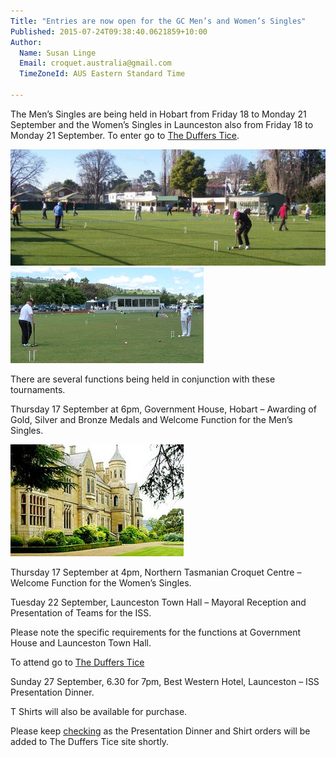 ```yaml
---
Title: "Entries are now open for the GC Men’s and Women’s Singles"
Published: 2015-07-24T09:38:40.0621859+10:00
Author:
  Name: Susan Linge
  Email: croquet.australia@gmail.com
  TimeZoneId: AUS Eastern Standard Time

---
```

The Men’s Singles are being held in Hobart from Friday 18 to Monday 21 September and the Women’s Singles in Launceston also from Friday 18 to Monday 21 September. To enter go to  [The Duffers Tice](http://www.thedufferstice.com/tournaments-by-category/gc/croquet-australia).

<img src="/sandy-bay-croquet-club-lawns.jpg" alt="Sandy Bay CC" title="Sandy Bay CC"/>

<img src="/northern-tasmanian-croquet-centre.jpg" alt="Northern Tasmanian CC - Bob Godfrey and Robyn Wallace" title="Northern Tasmanian CC - Bob Godfrey and Robyn Wallace"/>

There are several functions being held in conjunction with these tournaments.  

Thursday 17 September at 6pm, Government House, Hobart – Awarding of Gold, Silver and Bronze Medals and Welcome Function for the Men’s Singles.

<img src="/government-house-tasmania.png" alt="Government House, Hobart" title="Government House, Hobart"/>

Thursday 17 September at 4pm, Northern Tasmanian Croquet Centre – Welcome Function for the Women’s Singles.

Tuesday 22 September, Launceston Town Hall – Mayoral Reception and Presentation of Teams for the ISS.

Please note the specific requirements for the functions at Government House and Launceston Town Hall.

To attend go to [The Duffers Tice](http://www.thedufferstice.com/tournaments-by-category/gc/croquet-tasmania)

Sunday 27 September, 6.30 for 7pm, Best Western Hotel, Launceston – ISS Presentation Dinner.

T Shirts will also be available for purchase.

Please keep [checking](http://www.thedufferstice.com/tournaments-by-category/gc/croquet-tasmania) as the Presentation Dinner and Shirt orders will be added to The Duffers Tice site shortly.